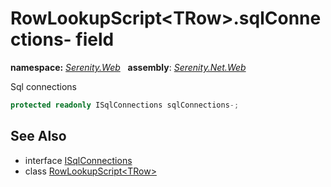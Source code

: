 # RowLookupScript&lt;TRow&gt;.sqlConnections- field
**namespace:** *[Serenity.Web](../../README.md#serenity.web-namespace)*   **assembly**: *[Serenity.Net.Web](../../README.md)*

Sql connections

```csharp
protected readonly ISqlConnections sqlConnections-;
```

## See Also

* interface [ISqlConnections](../Serenity.Net.Data/../../Serenity.Data/ISqlConnections.md)
* class [RowLookupScript&lt;TRow&gt;](../RowLookupScript-1.md)